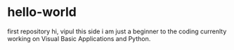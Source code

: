 # hello-world
first repository
hi, vipul this side
i am just a beginner to the coding currenlty working on Visual Basic Applications and Python.
